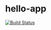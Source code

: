 # hello-app
[![Build Status](https://travis-ci.org/jsloyer/hello-app.svg?branch=master)](https://travis-ci.org/jsloyer/hello-app)
